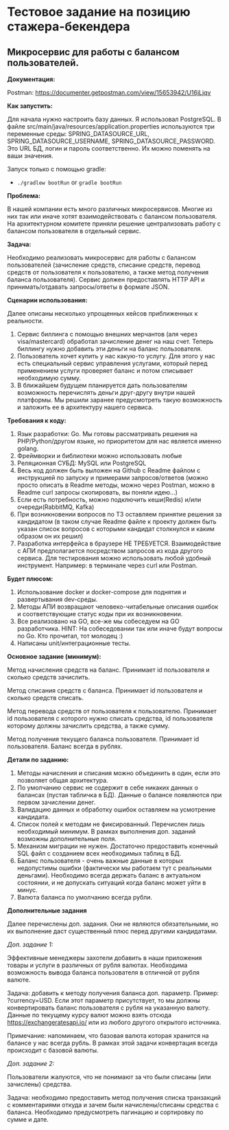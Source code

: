 # Тестовое задание на позицию стажера-бекендера

## Микросервис для работы с балансом пользователей.

**Документация:**

Postman: https://documenter.getpostman.com/view/15653942/U16jLjqv

**Как запустить:**

Для начала нужно настроить базу данных. Я использовал PostgreSQL. В файле src/main/java/resources/application.properties используются
три переменные среды: SPRING_DATASOURCE_URL, SPRING_DATASOURCE_USERNAME, SPRING_DATASOURCE_PASSWORD. Это URL
БД, логин и пароль соответственно. Их можно поменять на ваши значения.

Запуск только с помощью gradle:

- ``./gradlew bootRun`` or ``gradle bootRun``

**Проблема:**

В нашей компании есть много различных микросервисов. Многие из них так или иначе хотят взаимодействовать с балансом
пользователя. На архитектурном комитете приняли решение централизовать работу с балансом пользователя в отдельный
сервис.

**Задача:**

Необходимо реализовать микросервис для работы с балансом пользователей (зачисление средств, списание средств, перевод
средств от пользователя к пользователю, а также метод получения баланса пользователя). Сервис должен предоставлять HTTP
API и принимать/отдавать запросы/ответы в формате JSON.

**Сценарии использования:**

Далее описаны несколько упрощенных кейсов приближенных к реальности.

1. Сервис биллинга с помощью внешних мерчантов (аля через visa/mastercard) обработал зачисление денег на наш счет.
   Теперь биллингу нужно добавить эти деньги на баланс пользователя.
2. Пользователь хочет купить у нас какую-то услугу. Для этого у нас есть специальный сервис управления услугами, который
   перед применением услуги проверяет баланс и потом списывает необходимую сумму.
3. В ближайшем будущем планируется дать пользователям возможность перечислять деньги друг-другу внутри нашей платформы.
   Мы решили заранее предусмотреть такую возможность и заложить ее в архитектуру нашего сервиса.

**Требования к коду:**

1. Язык разработки: Go. Мы готовы рассматривать решения на PHP/Python/другом языке, но приоритетом для нас является
   именно golang.
2. Фреймворки и библиотеки можно использовать любые
3. Реляционная СУБД: MySQL или PostgreSQL
4. Весь код должен быть выложен на Github с Readme файлом с инструкцией по запуску и примерами запросов/ответов (можно
   просто описать в Readme методы, можно через Postman, можно в Readme curl запросы скопировать, вы поняли идею...)
5. Если есть потребность, можно подключить кеши(Redis) и/или очереди(RabbitMQ, Kafka)
6. При возникновении вопросов по ТЗ оставляем принятие решения за кандидатом (в таком случае Readme файле к проекту
   должен быть указан список вопросов с которыми кандидат столкнулся и каким образом он их решил)
7. Разработка интерфейса в браузере НЕ ТРЕБУЕТСЯ. Взаимодействие с АПИ предполагается посредством запросов из кода
   другого сервиса. Для тестирования можно использовать любой удобный инструмент. Например: в терминале через curl или
   Postman.

**Будет плюсом:**

1. Использование docker и docker-compose для поднятия и развертывания dev-среды.
2. Методы АПИ возвращают человеко-читабельные описания ошибок и соответствующие статус коды при их возникновении.
3. Все реализовано на GO, все-же мы собеседуем на GO разработчика. HINT: На собеседовании так или иначе будут вопросы по
   Go. Кто прочитал, тот молодец :)
4. Написаны unit/интеграционные тесты.

**Основное задание (минимум):**

Метод начисления средств на баланс. Принимает id пользователя и сколько средств зачислить.

Метод списания средств с баланса. Принимает id пользователя и сколько средств списать.

Метод перевода средств от пользователя к пользователю. Принимает id пользователя с которого нужно списать средства, id
пользователя которому должны зачислить средства, а также сумму.

Метод получения текущего баланса пользователя. Принимает id пользователя. Баланс всегда в рублях.

**Детали по заданию:**

1. Методы начисления и списания можно объединить в один, если это позволяет общая архитектура.
2. По умолчанию сервис не содержит в себе никаких данных о балансах (пустая табличка в БД). Данные о балансе появляются
   при первом зачислении денег.
3. Валидацию данных и обработку ошибок оставляем на усмотрение кандидата.
4. Список полей к методам не фиксированный. Перечислен лишь необходимый минимум. В рамках выполнения доп. заданий
   возможны дополнительные поля.
5. Механизм миграции не нужен. Достаточно предоставить конечный SQL файл с созданием всех необходимых таблиц в БД.
6. Баланс пользователя - очень важные данные в которых недопустимы ошибки (фактически мы работаем тут с реальными
   деньгами). Необходимо всегда держать баланс в актуальном состоянии, и не допускать ситуаций когда баланс может уйти в
   минус.
7. Валюта баланса по умолчанию всегда рубли.

**Дополнительные задания**

Далее перечислены доп. задания. Они не являются обязательными, но их выполнение даст существенный плюс перед другими
кандидатами.

*Доп. задание 1:*

Эффективные менеджеры захотели добавить в наши приложения товары и услуги в различных от рубля валютах. Необходима
возможность вывода баланса пользователя в отличной от рубля валюте.

Задача: добавить к методу получения баланса доп. параметр. Пример: ?currency=USD. Если этот параметр присутствует, то мы
должны конвертировать баланс пользователя с рубля на указанную валюту. Данные по текущему курсу валют можно взять
отсюда https://exchangeratesapi.io/ или из любого другого открытого источника.

Примечание: напоминаем, что базовая валюта которая хранится на балансе у нас всегда рубль. В рамках этой задачи
конвертация всегда происходит с базовой валюты.

*Доп. задание 2:*

Пользователи жалуются, что не понимают за что были списаны (или зачислены) средства.

Задача: необходимо предоставить метод получения списка транзакций с комментариями откуда и зачем были начислены/списаны
средства с баланса. Необходимо предусмотреть пагинацию и сортировку по сумме и дате. 